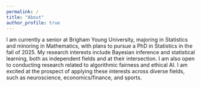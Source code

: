 ```yaml
---
permalink: /
title: "About"
author_profile: true
---
```


I am currently a senior at Brigham Young University, majoring in Statistics and minoring in Mathematics, with plans to pursue a PhD in Statistics in the fall of 2025. My research interests include Bayesian inference and statistical learning, both as independent fields and at their intersection. I am also open to conducting research related to algorithmic fairness and ethical AI. I am excited at the prospect of applying these interests across diverse fields, such as neuroscience, economics/finance, and sports. 

